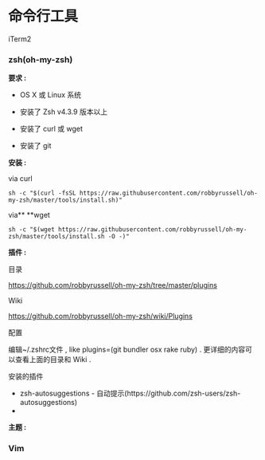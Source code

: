 # 命令行工具

iTerm2

### zsh\(oh-my-zsh\)

**要求 :**

* OS X 或 Linux 系统

* 安装了 Zsh v4.3.9 版本以上

* 安装了 curl 或 wget

* 安装了 git


**安装 :**

via curl

`sh -c "$(curl -fsSL https://raw.githubusercontent.com/robbyrussell/oh-my-zsh/master/tools/install.sh)"`

via** **wget

`sh -c "$(wget https://raw.githubusercontent.com/robbyrussell/oh-my-zsh/master/tools/install.sh -O -)"`

**插件 :**

目录

[https:\/\/github.com\/robbyrussell\/oh-my-zsh\/tree\/master\/plugins](https://github.com/robbyrussell/oh-my-zsh/tree/master/plugins)

Wiki

[https:\/\/github.com\/robbyrussell\/oh-my-zsh\/wiki\/Plugins](https://github.com/robbyrussell/oh-my-zsh/wiki/Plugins)

配置

编辑~\/.zshrc文件 , like plugins=\(git bundler osx rake ruby\) . 更详细的内容可以查看上面的目录和 Wiki .

安装的插件

* zsh-autosuggestions - 自动提示\(https:\/\/github.com\/zsh-users\/zsh-autosuggestions\)
* 

**主题 :**

### Vim

